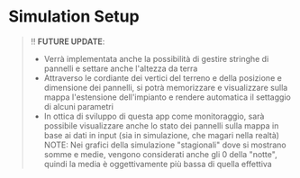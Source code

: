 # Simulation Setup
>‼️ **FUTURE UPDATE**: 
> - Verrà implementata anche la possibilità di gestire stringhe di pannelli e settare anche l'altezza da terra
> - Attraverso le cordiante dei vertici del terreno e della posizione e dimensione dei pannelli, si potrà memorizzare e visualizzare sulla mappa l'estensione dell'impianto e rendere automatica il settaggio di alcuni parametri
> - In ottica di sviluppo di questa app come monitoraggio, sarà possibile visualizzare anche lo stato dei pannelli sulla mappa in base ai dati in input (sia in simulazione, che magari nella realtà)
> NOTE: Nei grafici della simulazione "stagionali" dove si mostrano somme e medie, vengono considerati anche gli 0 della "notte", quindi la media è oggettivamente più bassa di quella effettiva